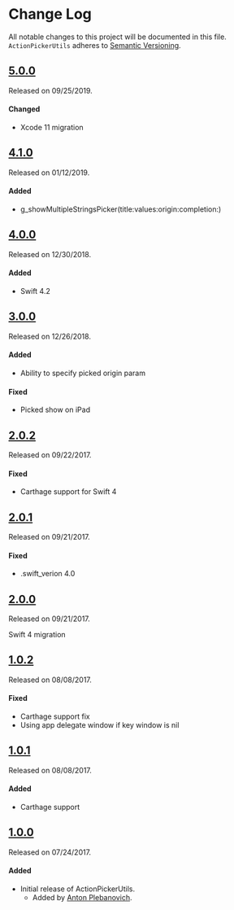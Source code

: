 # Change Log
All notable changes to this project will be documented in this file.
`ActionPickerUtils` adheres to [Semantic Versioning](http://semver.org/).


## [5.0.0](https://github.com/APUtils/ActionPickerUtils/releases/tag/5.0.0)
Released on 09/25/2019.

#### Changed
- Xcode 11 migration


## [4.1.0](https://github.com/APUtils/ActionPickerUtils/releases/tag/4.1.0)
Released on 01/12/2019.

#### Added
- g_showMultipleStringsPicker(title:values:origin:completion:)


## [4.0.0](https://github.com/APUtils/ActionPickerUtils/releases/tag/4.0.0)
Released on 12/30/2018.

#### Added
- Swift 4.2


## [3.0.0](https://github.com/APUtils/ActionPickerUtils/releases/tag/3.0.0)
Released on 12/26/2018.

#### Added
- Ability to specify picked origin param

#### Fixed
- Picked show on iPad


## [2.0.2](https://github.com/APUtils/ActionPickerUtils/releases/tag/2.0.2)
Released on 09/22/2017.

#### Fixed
- Carthage support for Swift 4


## [2.0.1](https://github.com/APUtils/ActionPickerUtils/releases/tag/2.0.1)
Released on 09/21/2017.

#### Fixed
- .swift_verion 4.0


## [2.0.0](https://github.com/APUtils/ActionPickerUtils/releases/tag/2.0.0)
Released on 09/21/2017.

Swift 4 migration


## [1.0.2](https://github.com/APUtils/ActionPickerUtils/releases/tag/1.0.2)
Released on 08/08/2017.

#### Fixed
- Carthage support fix
- Using app delegate window if key window is nil


## [1.0.1](https://github.com/APUtils/ActionPickerUtils/releases/tag/1.0.1)
Released on 08/08/2017.

#### Added
- Carthage support


## [1.0.0](https://github.com/APUtils/ActionPickerUtils/releases/tag/1.0.0)
Released on 07/24/2017.

#### Added
- Initial release of ActionPickerUtils.
  - Added by [Anton Plebanovich](https://github.com/anton-plebanovich).
